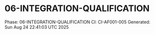 # 06-INTEGRATION-QUALIFICATION
Phase: 06-INTEGRATION-QUALIFICATION
CI: CI-AF001-005
Generated: Sun Aug 24 22:41:03 UTC 2025
